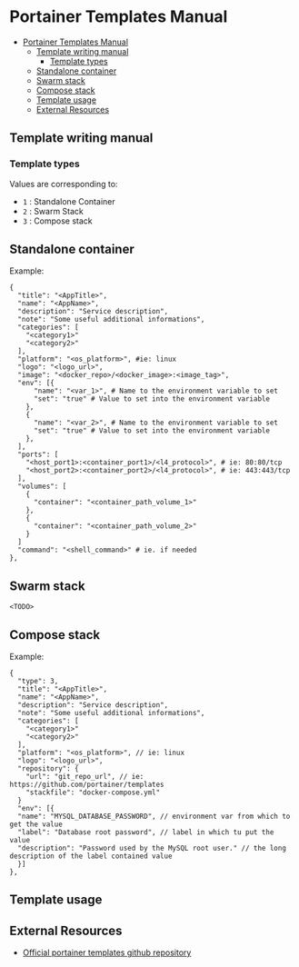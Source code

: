 # Portainer Templates Manual

- [Portainer Templates Manual](#portainer-templates-manual)
  - [Template writing manual](#template-writing-manual)
    - [Template types](#template-types)
  - [Standalone container](#standalone-container)
  - [Swarm stack](#swarm-stack)
  - [Compose stack](#compose-stack)
  - [Template usage](#template-usage)
  - [External Resources](#external-resources)
## Template writing manual
### Template types

Values are corresponding to:
- `1` : Standalone Container
- `2` : Swarm Stack
- `3` : Compose stack

## Standalone container


Example:
```
{
  "title": "<AppTitle>",
  "name": "<AppName>",
  "description": "Service description",
  "note": "Some useful additional informations",
  "categories": [
    "<category1>"
    "<category2>"
  ],
  "platform": "<os_platform>", #ie: linux
  "logo": "<logo_url>",
  "image": "<docker_repo>/<docker_image>:<image_tag>",
  "env": [{
      "name": "<var_1>", # Name to the environment variable to set
      "set": "true" # Value to set into the environment variable
    },
    {
      "name": "<var_2>", # Name to the environment variable to set
      "set": "true" # Value to set into the environment variable
    },
  ],
  "ports": [
    "<host_port1>:<container_port1>/<l4_protocol>", # ie: 80:80/tcp
    "<host_port2>:<container_port2>/<l4_protocol>", # ie: 443:443/tcp
  ],
  "volumes": [
    {
      "container": "<container_path_volume_1>"
    },
    {
      "container": "<container_path_volume_2>"
    }
  ]
  "command": "<shell_command>" # ie. if needed
},
```
## Swarm stack

`<TODO>`
## Compose stack

Example:
```
{
  "type": 3,
  "title": "<AppTitle>",
  "name": "<AppName>",
  "description": "Service description",
  "note": "Some useful additional informations",
  "categories": [
    "<category1>"
    "<category2>"
  ],
  "platform": "<os_platform>", // ie: linux
  "logo": "<logo_url>",
  "repository": {
    "url": "git_repo_url", // ie: https://github.com/portainer/templates
    "stackfile": "docker-compose.yml"
  }
  "env": [{
  "name": "MYSQL_DATABASE_PASSWORD", // environment var from which to get the value
  "label": "Database root password", // label in which tu put the value
  "description": "Password used by the MySQL root user." // the long description of the label contained value
  }]
},
```

## Template usage

## External Resources
  - [Official portainer templates github repository](https://github.com/portainer/templates)